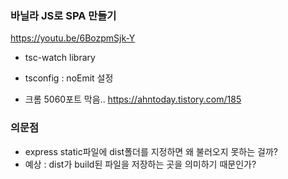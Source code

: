 ### 바닐라 JS로 SPA 만들기

https://youtu.be/6BozpmSjk-Y

- tsc-watch library

- tsconfig : noEmit 설정

- 크롬 5060포트 막음..
  https://ahntoday.tistory.com/185

### 의문점

- express static파일에 dist폴더를 지정하면 왜 불러오지 못하는 걸까?
- 예상 : dist가 build된 파일을 저장하는 곳을 의미하기 때문인가?
